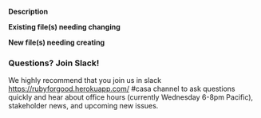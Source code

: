 **Description**

**Existing file(s) needing changing**

**New file(s) needing creating**

### Questions? Join Slack!

We highly recommend that you join us in slack https://rubyforgood.herokuapp.com/ #casa channel to ask questions quickly and hear about office hours (currently Wednesday 6-8pm Pacific), stakeholder news, and upcoming new issues.
